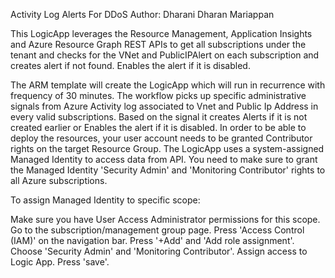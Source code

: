 Activity Log Alerts For DDoS 
Author: Dharani Dharan Mariappan

This LogicApp leverages the Resource Management, Application Insights and Azure Resource Graph REST APIs to get all subscriptions under the tenant and checks for the VNet and PublicIPAlert on each subscription and creates alert if not found. Enables the alert if it is disabled.

The ARM template will create the LogicApp which will run in recurrence with frequency of 30 minutes. The workflow picks up specific administrative signals from Azure Activity log associated to Vnet and Public Ip Address in every valid subscriptions. Based on the signal it creates Alerts if it is not created earlier or Enables the alert if it is disabled. In order to be able to deploy the resources, your user account needs to be granted Contributor rights on the target Resource Group. The LogicApp uses a system-assigned Managed Identity to access data from API. You need to make sure to grant the Managed Identity 'Security Admin' and 'Monitoring Contributor' rights to all Azure subscriptions.

To assign Managed Identity to specific scope:

Make sure you have User Access Administrator permissions for this scope.
Go to the subscription/management group page.
Press 'Access Control (IAM)' on the navigation bar.
Press '+Add' and 'Add role assignment'.
Choose 'Security Admin' and 'Monitoring Contributor'.
Assign access to Logic App.
Press 'save'.

